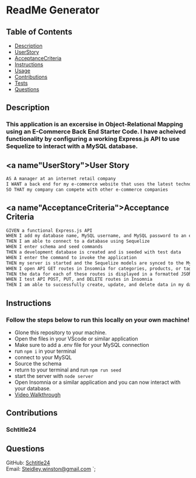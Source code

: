 # ReadMe Generator

## Table of Contents
- [Description](#Description)
- [UserStory](#UserStory)
- [AcceptanceCriteria](#AcceptanceCriteria)
- [Instructions](#Instructions)
- [Usage](#Usage)
- [Contributions](#Contributions)
- [Tests](#Tests)
- [Questions](#Questions)


## <a name="Description"></a>Description
  ### This application is an excersise in Object-Relational Mapping using an E-Commerce Back End Starter Code. I have acheived functionality by configuring a working Express.js API to use Sequelize to interact with a MySQL database.  

## <a name"UserStory"></a>User Story

```md
AS A manager at an internet retail company
I WANT a back end for my e-commerce website that uses the latest technologies
SO THAT my company can compete with other e-commerce companies
```

## <a name"AcceptanceCriteria"></a>Acceptance Criteria

```md
GIVEN a functional Express.js API
WHEN I add my database name, MySQL username, and MySQL password to an environment variable file
THEN I am able to connect to a database using Sequelize
WHEN I enter schema and seed commands
THEN a development database is created and is seeded with test data
WHEN I enter the command to invoke the application
THEN my server is started and the Sequelize models are synced to the MySQL database
WHEN I open API GET routes in Insomnia for categories, products, or tags
THEN the data for each of these routes is displayed in a formatted JSON
WHEN I test API POST, PUT, and DELETE routes in Insomnia
THEN I am able to successfully create, update, and delete data in my database
```

## <a name="Instructions"></a>Instructions
  ### Follow the steps below to run this locally on your own machine!  
  - Glone this repository to your machine.
  - Open the files in your VScode or similar application
  - Make sure to add a .env file for your MySQL connection
  - run `npm i` in your terminal
  - connect to your MySQL
  - Source the schema
  - return to your terminal and run `npm run seed`
  - start the server with `node server`
  - Open Insomnia or a similar application and you can now interact with your database. 
  - [Video Walkthrough](https://drive.google.com/file/d/1bYTCgjSoM6GP56KXofRI5VgeuMHBGYXZ/view?usp=sharing)

## <a name="Contributions"></a>Contributions
  ### Schtitle24



## <a name="Questions"></a>Questions
GitHub: [Schtitle24](https://github.com/Schtitle24)
<br>
Email: <Steidley.winston@gmail.com>
`;

